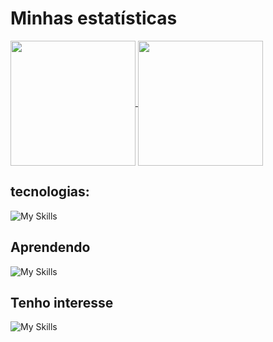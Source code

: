 # Minhas estatísticas

<a href="https://github.com/Zafkiel45/github-readme-stats">
    <img height=200 align="center" src="https://github-readme-stats.vercel.app/api?username=Zafkiel45&show_icons=true&theme=darkt&locale=pt-br" />
<a/>
<a href="https://github.com/Zafkiel45/convoychat">
  <img height=200 align="center" src="https://github-readme-stats.vercel.app/api/top-langs?username=Zafkiel45&show_icons=true&theme=dark&layout=compact&langs_count=8&card_width=200" />
</a>


## tecnologias:

![My Skills](https://go-skill-icons.vercel.app/api/icons?i=js,html,css,typescript,sass,nextjs,tailwindcss,react,nodejs,bun,figma,jwt,windows,vercel,vscode,prettier,astro)

## Aprendendo 
![My Skills](https://go-skill-icons.vercel.app/api/icons?i=sqlite)

## Tenho interesse

![My Skills](https://go-skill-icons.vercel.app/api/icons?i=rust)
